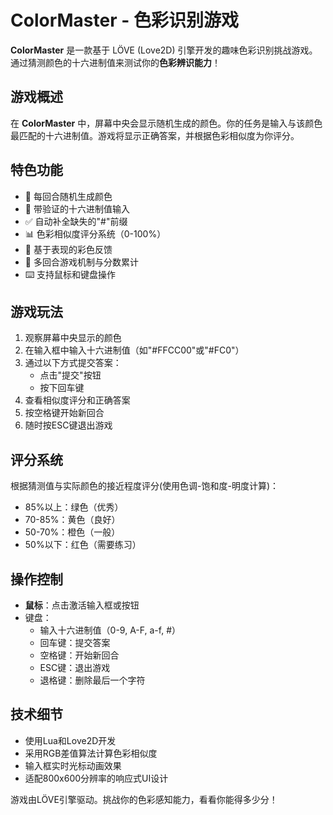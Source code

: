 # ColorMaster - 色彩识别游戏

**ColorMaster** 是一款基于 LÖVE (Love2D) 引擎开发的趣味色彩识别挑战游戏。通过猜测颜色的十六进制值来测试你的**色彩辨识能力**！

## 游戏概述

在 **ColorMaster** 中，屏幕中央会显示随机生成的颜色。你的任务是输入与该颜色最匹配的十六进制值。游戏将显示正确答案，并根据色彩相似度为你评分。

## 特色功能

- 🎨 每回合随机生成颜色
- 📝 带验证的十六进制值输入
- ✅ 自动补全缺失的"#"前缀
- 📊 色彩相似度评分系统（0-100%）
- 💯 基于表现的彩色反馈
- 🔄 多回合游戏机制与分数累计
- ⌨️ 支持鼠标和键盘操作

## 游戏玩法

1. 观察屏幕中央显示的颜色
2. 在输入框中输入十六进制值（如"#FFCC00"或"#FC0"）
3. 通过以下方式提交答案：
   - 点击"提交"按钮
   - 按下回车键
4. 查看相似度评分和正确答案
5. 按空格键开始新回合
6. 随时按ESC键退出游戏

## 评分系统

根据猜测值与实际颜色的接近程度评分(使用色调-饱和度-明度计算)：

- 85%以上：绿色（优秀）
- 70-85%：黄色（良好）
- 50-70%：橙色（一般）
- 50%以下：红色（需要练习）

## 操作控制

- **鼠标**：点击激活输入框或按钮
- 键盘：
  - 输入十六进制值（0-9, A-F, a-f, #）
  - 回车键：提交答案
  - 空格键：开始新回合
  - ESC键：退出游戏
  - 退格键：删除最后一个字符

## 技术细节

- 使用Lua和Love2D开发
- 采用RGB差值算法计算色彩相似度
- 输入框实时光标动画效果
- 适配800x600分辨率的响应式UI设计

游戏由LÖVE引擎驱动。挑战你的色彩感知能力，看看你能得多少分！